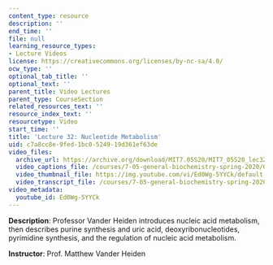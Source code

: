 ```yaml
---
content_type: resource
description: ''
end_time: ''
file: null
learning_resource_types:
- Lecture Videos
license: https://creativecommons.org/licenses/by-nc-sa/4.0/
ocw_type: ''
optional_tab_title: ''
optional_text: ''
parent_title: Video Lectures
parent_type: CourseSection
related_resources_text: ''
resource_index_text: ''
resourcetype: Video
start_time: ''
title: 'Lecture 32: Nucleotide Metabolism'
uid: c7a8cc8e-9fed-1bc0-5249-19d361ef63de
video_files:
  archive_url: https://archive.org/download/MIT7.05S20/MIT7_05S20_lec32_300k.mp4
  video_captions_file: /courses/7-05-general-biochemistry-spring-2020/0e122eb78fe55cbf9ae0b59e03e15cf5_Ed0Wg-5YYCk.vtt
  video_thumbnail_file: https://img.youtube.com/vi/Ed0Wg-5YYCk/default.jpg
  video_transcript_file: /courses/7-05-general-biochemistry-spring-2020/4496b75bd7aaf4e80ae5b793b2c74865_Ed0Wg-5YYCk.pdf
video_metadata:
  youtube_id: Ed0Wg-5YYCk
---
```


**Description**: Professor Vander Heiden introduces nucleic acid metabolism, then describes purine synthesis and uric acid, deoxyribonucleotides, pyrimidine synthesis, and the regulation of nucleic acid metabolism. 

**Instructor**: Prof. Matthew Vander Heiden

